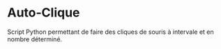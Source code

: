 # Auto-Clique
Script Python permettant de faire des cliques de souris à intervale et en nombre déterminé.
